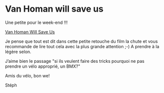 # Van Homan will save us

<!-- Stéphane Bachmann -->

Une petite pour le week-end !!!

[Van Homan Will Save Us](https://www.youtube.com/watch?v=cmqDrJ0owu8)

Je pense que tout est dit dans cette petite retouche du film la chute et vous recommande de lire tout cela avec la plus grande attention ;-) A prendre à la légère selon.

J’aime bien le passage "si ils veulent faire des tricks pourquoi ne pas prendre un vélo approprié, un BMX?"

Amis du vélo, bon we!

Stéph
